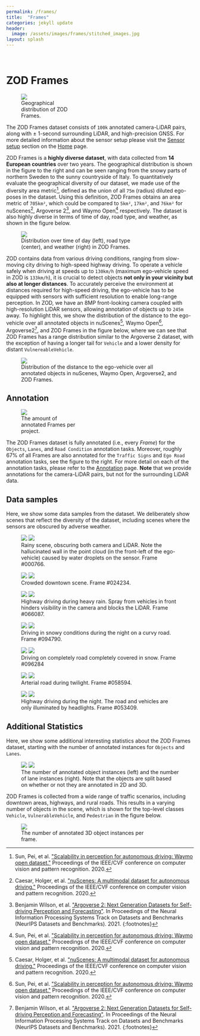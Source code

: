 ```yaml
---
permalink: /frames/
title:  "Frames"
categories: jekyll update
header:
  image: /assets/images/frames/stitched_images.jpg
layout: splash
---
```

<br>

# ZOD Frames
<figure class="align-right" style="width: 30%; margin-top: 0;">
  <a href="/assets/images/frames/geographical_distribution_frames.png">
  <img src="/assets/images/frames/geographical_distribution_frames.png"></a>
  <figcaption>Geographical distribution of ZOD Frames.</figcaption>
</figure>

The ZOD Frames dataset consists of `100k` annotated camera-LiDAR pairs, along with &plusmn; 1-second surrounding LiDAR, and high-precision GNSS. For more detailed information about the sensor setup please visit the [Sensor setup](/#sensor-setup) section on the [Home](/) page.

ZOD Frames is a **highly diverse dataset**, with data collected from **14 European countries** over two years. The geographical distribution is shown in the figure to the right and can be seen ranging from the snowy parts of northern Sweden to the sunny countryside of Italy. To quantitatively evaluate the geographical diversity of our dataset, we made use of the diversity area metric[^1], defined as the union of all `75m` (radius) diluted ego-poses in the dataset. Using this definition, ZOD Frames obtains an area metric of `705km²`, which could be compared to `5km²`, `17km²`, and `76km²` for nuScenes[^2], Argoverse 2[^3], and Waymo Open[^1] respectively. The dataset is also highly diverse in terms of time of day, road type, and weather, as shown in the figure below.

<figure style="width: 67%;">
  <a href="/assets/images/frames/pie_charts_diversity.png">
  <img src="/assets/images/frames/pie_charts_diversity_no_bg.png"></a>
  <figcaption>Distribution over time of day (left), road type (center), and weather (right) in ZOD Frames.</figcaption>
</figure>

ZOD contains data from various driving conditions, ranging from slow-moving city driving to high-speed highway driving. To operate a vehicle safely when driving at speeds up to `130km/h` (maximum ego-vehicle speed in ZOD is `133km/h`), it is crucial to detect objects **not only in your vicinity but also at longer distances**. To accurately perceive the environment at distances required for high-speed driving, the ego-vehicle has to be equipped with sensors with sufficient resolution to enable long-range perception. In ZOD, we have an 8MP front-looking camera coupled with high-resolution LiDAR sensors, allowing annotation of objects up to `245m` away. To highlight this, we show the distribution of the distance to the ego-vehicle over all annotated objects in nuScenes[^2], Waymo Open[^1], Argoverse2[^3], and ZOD Frames in the figure below, where we can see that ZOD Frames has a range distribution similar to the Argoverse 2 dataset, with the exception of having a longer tail for `Vehicle` and a lower density for distant `VulnereableVehicle`.

<figure class="align-center">
  <a href="/assets/images/frames/ann_obj_dist.png">
  <img src="/assets/images/frames/ann_obj_dist.png"></a>
  <figcaption> Distribution of the distance to the ego-vehicle over all annotated objects in nuScenes, Waymo Open, Argoverse2, and ZOD Frames.</figcaption>
</figure>


## Annotation
<figure class="align-right" style="width: 30%; margin-top:0;">
  <a href="/assets/images/frames/project_counts.png">
  <img src="/assets/images/frames/project_counts.png"></a>
  <figcaption>The amount of annotated Frames per project.</figcaption>
</figure>

The ZOD Frames dataset is fully annotated (i.e., every *Frame*) for the `Objects`, `Lanes`, and `Road Condition` annotation tasks. Moreover, roughly 67% of all Frames are also annotated for the `Traffic Signs` and `Ego Road` annotation tasks, see the figure to the right. For more detail on each of the annotation tasks, please refer to the [Annotation](/annotation/) page. **Note** that we provide annotations for the camera-LiDAR pairs, but not for the surrounding LiDAR data.


## Data samples
Here, we show some data samples from the dataset. We deliberately show scenes that reflect the diversity of the dataset, including scenes where the sensors are obscured by adverse weather.

<figure class="half">
<a href="/assets/images/frames/000766_camera.jpg">
<img src="/assets/images/frames/000766_camera.jpg"></a>
<a href="/assets/images/frames/000766_lidar.png">
<img src="/assets/images/frames/000766_lidar.png"></a>
<figcaption>Rainy scene, obscuring both camera and LiDAR. Note the hallucinated wall in the point cloud (in the front-left of the ego-vehicle) caused by water droplets on the sensor. Frame #000766.</figcaption>
</figure>

<figure class="half">
<a href="/assets/images/frames/024234_camera.jpg">
<img src="/assets/images/frames/024234_camera.jpg"></a>
<a href="/assets/images/frames/024234_lidar.png">
<img src="/assets/images/frames/024234_lidar.png"></a>
<figcaption>Crowded downtown scene. Frame #024234.</figcaption>
</figure>

<figure class="half">
<a href="/assets/images/frames/066087_camera.jpg">
<img src="/assets/images/frames/066087_camera.jpg"></a>
<a href="/assets/images/frames/066087_lidar.png">
<img src="/assets/images/frames/066087_lidar.png"></a>
<figcaption>Highway driving during heavy rain. Spray from vehicles in front hinders visibility in the camera and blocks the LiDAR. Frame #066087.</figcaption>
</figure>




<figure class="half">
<a href="/assets/images/frames/097490_camera.jpg">
<img src="/assets/images/frames/097490_camera.jpg"></a>
<a href="/assets/images/frames/097490_lidar.png">
<img src="/assets/images/frames/097490_lidar.png"></a>
<figcaption>Driving in snowy conditions during the night on a curvy road. Frame #094790.</figcaption>
</figure>

<figure class="half">
<a href="/assets/images/frames/096284_camera.jpg">
<img src="/assets/images/frames/096284_camera.jpg"></a>
<a href="/assets/images/frames/096284_lidar.png">
<img src="/assets/images/frames/096284_lidar.png"></a>
<figcaption>Driving on completely road completely covered in snow. Frame #096284</figcaption>
</figure>

<figure class="half">
<a href="/assets/images/frames/058594_camera.jpg">
<img src="/assets/images/frames/058594_camera.jpg"></a>
<a href="/assets/images/frames/058594_lidar.png">
<img src="/assets/images/frames/058594_lidar.png"></a>
<figcaption>Arterial road during twilight. Frame #058594.</figcaption>
</figure>


<figure class="half">
<a href="/assets/images/frames/053409_camera.jpg">
<img src="/assets/images/frames/053409_camera.jpg"></a>
<a href="/assets/images/frames/053409_lidar.png">
<img src="/assets/images/frames/053409_lidar.png"></a>
<figcaption>Highway driving during the night. The road and vehicles are only illuminated by headlights. Frame #053409.</figcaption>
</figure>


## Additional Statistics
Here, we show some additional interesting statistics about the ZOD Frames dataset, starting with the number of annotated instances for `Objects` and `Lanes`.
<figure class="half">
  <a href="/assets/images/frames/object_counts.png">
  <img src="/assets/images/frames/object_counts.png"></a>

  <a href="/assets/images/frames/lane_counts.png">
  <img  src="/assets/images/frames/lane_counts.png"></a>
  <figcaption>The number of annotated object instances (left) and the number of lane instances (right). Note that the objects are split based on whether or not they are annotated in 2D and 3D. </figcaption>
</figure>

ZOD Frames is collected from a wide range of traffic scenarios, including downtown areas, highways, and rural roads. This results in a varying number of objects in the scene, which is shown for the top-level classes `Vehicle`, `VulnerableVehicle`, and `Pedestrian` in the figure below.

<figure class="align-center" style="width: 67%;">
  <a href="/assets/images/frames/cuboids_per_frame.png">
  <img src="/assets/images/frames/cuboids_per_frame.png"></a>
  <figcaption>The number of annotated 3D object instances per frame. </figcaption>
</figure>


[^1]: Sun, Pei, et al. <a href="https://arxiv.org/abs/1912.04838">"Scalability in perception for autonomous driving: Waymo open dataset."</a> Proceedings of the IEEE/CVF conference on computer vision and pattern recognition. 2020.
[^2]: Caesar, Holger, et al. <a href="https://arxiv.org/abs/1903.11027"> "nuScenes: A multimodal dataset for autonomous driving."<a/> Proceedings of the IEEE/CVF conference on computer vision and pattern recognition. 2020.
[^3]: Benjamin Wilson, et al. <a href="https://arxiv.org/abs/2301.00493">"Argoverse 2: Next Generation Datasets for Self-driving Perception and Forecasting"</a>. In Proceedings of the Neural Information Processing Systems Track on Datasets and Benchmarks (NeurIPS Datasets and Benchmarks). 2021.
{:footnotes}
